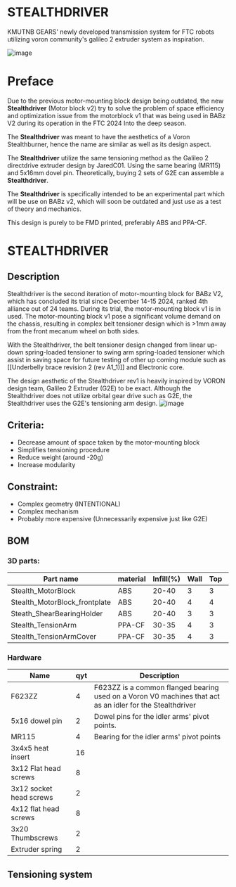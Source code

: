 # STEALTHDRIVER
KMUTNB GEARS' newly developed transmission system for FTC robots utilizing voron community's galileo 2 extruder system as inspiration.

![image](https://github.com/user-attachments/assets/116e0840-8da3-4fee-a8bf-c89ba448d6c9)


# Preface
Due to the previous motor-mounting block design being outdated, the new **Stealthdriver** (Motor block v2) try to solve the problem of space efficiency and optimization issue from the motorblock v1 that was being used in BABz V2 during its operation in the FTC 2024 Into the deep season.

The **Stealthdriver** was meant to have the aesthetics of a Voron Stealthburner, hence the name are similar as well as its design aspect.

The **Stealthdriver** utilize the same tensioning method as the Galileo 2 directdrive extruder design by JaredC01. Using the same bearing (MR115) and 5x16mm dovel pin. Theoretically, buying 2 sets of G2E can assemble a **Stealthdriver**.

The **Stealthdriver** is specifically intended to be an experimental part which will be use on BABz v2, which will soon be outdated and just use as a test of theory and mechanics.

This design is purely to be FMD printed, preferably ABS and PPA-CF.


# STEALTHDRIVER
## Description
Stealthdriver is the second iteration of motor-mounting block for BABz V2, which has concluded its trial since December 14-15 2024, ranked 4th alliance out of 24 teams. During its trial, the motor-mounting block v1 is in used. The motor-mounting block v1 pose a significant volume demand on the chassis, resulting in complex belt tensioner design which is >1mm away from the front mecanum wheel on both sides.

With the Stealthdriver, the belt tensioner design changed from linear up-down spring-loaded tensioner to swing arm spring-loaded tensioner which assist in saving space for future testing of other up coming module such as [[Underbelly brace revision 2 (rev A1_1)]] and Electronic core.

The design aesthetic of the Stealthdriver rev1 is heavily inspired by VORON design team, Galileo 2 Extruder (G2E) to be exact. Although the Stealthdriver does not utilize orbital gear drive such as G2E, the Stealthdriver uses the G2E's tensioning arm design.
![image](https://github.com/user-attachments/assets/8e59a7b6-6b1d-4091-9598-cad23a2d3436)

## Criteria:
- Decrease amount of space taken by the motor-mounting block
- Simplifies tensioning procedure
- Reduce weight (around -20g)
- Increase modularity

## Constraint:
- Complex geometry (INTENTIONAL)
- Complex mechanism
- Probably more expensive (Unnecessarily expensive just like G2E)

## BOM
### 3D parts:

| Part name                     | material | Infill(%) | Wall | Top | Btm |
| ----------------------------- | -------- | --------- | ---- | --- | --- |
| Stealth_MotorBlock            | ABS      | 20-40     | 3    | 3   | 3   |
| Stealth_MotorBlock_frontplate | ABS      | 20-40     | 4    | 4   | 4   |
| Steath_ShearBearingHolder     | ABS      | 20-40     | 3    | 3   | 3   |
| Stealth_TensionArm            | PPA-CF   | 30-35     | 4    | 3   | 3   |
| Stealth_TensionArmCover       | PPA-CF   | 30-35     | 4    | 3   | 3   |
### Hardware

| Name                    | qyt | Description                                                                                               |
| ----------------------- | --- | --------------------------------------------------------------------------------------------------------- |
| F623ZZ                  | 4   | F623ZZ is a common flanged bearing used on a Voron V0 machines that act as an idler for the Stealthdriver |
| 5x16 dowel pin          | 2   | Dowel pins for the idler arms' pivot points.                                                              |
| MR115                   | 4   | Bearing for the idler arms' pivot points                                                                  |
| 3x4x5 heat insert       | 16  |                                                                                                           |
| 3x12 Flat head screws   | 8   |                                                                                                           |
| 3x12 socket head screws | 2   |                                                                                                           |
| 4x12 flat head screws   | 8   |                                                                                                           |
| 3x20 Thumbscrews        | 2   |                                                                                                           |
| Extruder spring         | 2   |                                                                                                           |


## Tensioning system
